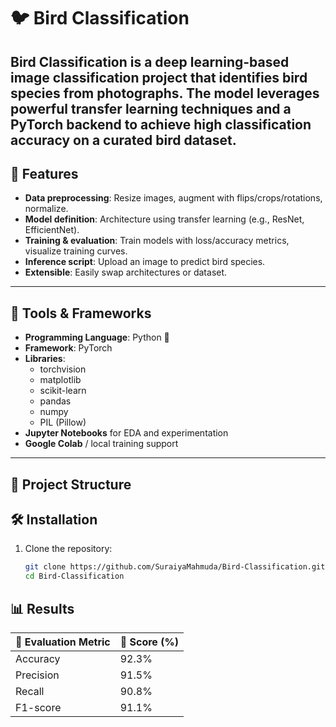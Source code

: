 # 🐦 Bird Classification


**Bird Classification** is a deep learning-based image classification project that identifies bird species from photographs. The model leverages powerful transfer learning techniques and a PyTorch backend to achieve high classification accuracy on a curated bird dataset.
---

## 🚀 Features

- **Data preprocessing**: Resize images, augment with flips/crops/rotations, normalize.
- **Model definition**: Architecture using transfer learning (e.g., ResNet, EfficientNet).
- **Training & evaluation**: Train models with loss/accuracy metrics, visualize training curves.
- **Inference script**: Upload an image to predict bird species.
- **Extensible**: Easily swap architectures or dataset.
---

## 🧰 Tools & Frameworks

- **Programming Language**: Python 🐍  
- **Framework**: PyTorch  
- **Libraries**:
  - torchvision
  - matplotlib
  - scikit-learn
  - pandas
  - numpy
  - PIL (Pillow)
- **Jupyter Notebooks** for EDA and experimentation
- **Google Colab** / local training support
---

## 📂 Project Structure

## 🛠️ Installation

1. Clone the repository:
   ```bash
   git clone https://github.com/SuraiyaMahmuda/Bird-Classification.git
   cd Bird-Classification


## 📊 Results

|        🧪 Evaluation Metric         |          🔢 Score (%)           |
|---------------------------------|------------------------------|
| Accuracy                        | 92.3%                        |
| Precision                       | 91.5%                        |
| Recall                          | 90.8%                        |
| F1-score                        | 91.1%                        |

